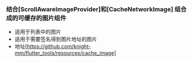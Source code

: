 ### 结合[ScrollAwareImageProvider]和[CacheNetworkImage] 组合成的可缓存的图片组件
- 适用于列表中的图片 
- 适用于需要签名得到图片地址的图片
- 地址[https://github.com/knight-mm/flutter_tools/resources/cache_image]
